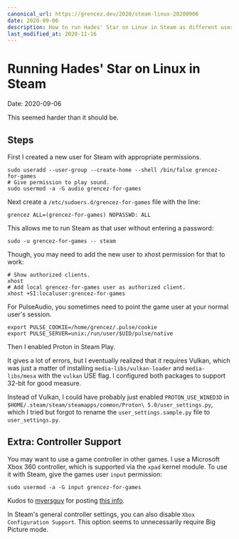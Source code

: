 ```yaml
---
canonical_url: https://grencez.dev/2020/steam-linux-20200906
date: 2020-09-06
description: How to run Hades' Star on Linux in Steam as different user.
last_modified_at: 2020-11-16
---
```


# Running Hades' Star on Linux in Steam

Date: 2020-09-06

This seemed harder than it should be.

## Steps

First I created a new user for Steam with appropriate permissions.

```shell
sudo useradd --user-group --create-home --shell /bin/false grencez-for-games
# Give permission to play sound.
sudo usermod -a -G audio grencez-for-games
```

Next create a `/etc/sudoers.d/grencez-for-games` file with the line:

```
grencez ALL=(grencez-for-games) NOPASSWD: ALL
```

This allows me to run Steam as that user without entering a password:

```shell
sudo -u grencez-for-games -- steam
```

Though, you may need to add the new user to xhost permission for that to work:

```shell
# Show authorized clients.
xhost
# Add local grencez-for-games user as authorized client.
xhost +SI:localuser:grencez-for-games
```

For PulseAudio, you sometimes need to point the game user at your normal user's session.

```shell
export PULSE_COOKIE=/home/grencez/.pulse/cookie
export PULSE_SERVER=unix:/run/user/$UID/pulse/native
```

Then I enabled Proton in Steam Play.

It gives a lot of errors, but I eventually realized that it requires Vulkan, which was just a matter of installing `media-libs/vulkan-loader` and `media-libs/mesa` with the `vulkan` USE flag.
I configured both packages to support 32-bit for good measure.

Instead of Vulkan, I could have probably just enabled `PROTON_USE_WINED3D` in `$HOME/.steam/steam/steamapps/common/Proton\ 5.0/user_settings.py`, which I tried but forgot to rename the `user_settings.sample.py` file to `user_settings.py`.

## Extra: Controller Support

You may want to use a game controller in other games.
I use a Microsoft Xbox 360 controller, which is supported via the `xpad` kernel module.
To use it with Steam, give the games user `input` permission:

```
sudo usermod -a -G input grencez-for-games
```

Kudos to [myersguy](https://reddit.com/user/myersguy) for posting [this info](https://www.reddit.com/r/archlinux/comments/b9wsy2/wireless_xbox_360_controller_and_steam/ek83wmp).

In Steam's general controller settings, you can also disable `Xbox Configuration Support`.
This option seems to unnecessarily require Big Picture mode.
